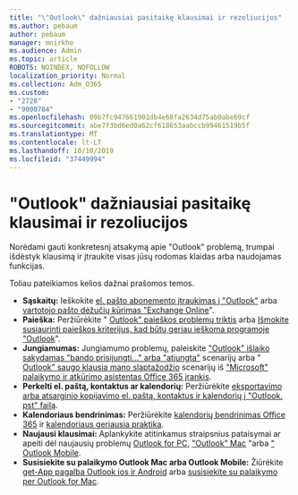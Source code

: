 ```yaml
---
title: "\"Outlook\" dažniausiai pasitaikę klausimai ir rezoliucijos"
ms.author: pebaum
author: pebaum
manager: mnirkhe
ms.audience: Admin
ms.topic: article
ROBOTS: NOINDEX, NOFOLLOW
localization_priority: Normal
ms.collection: Adm_O365
ms.custom:
- "2728"
- "9000784"
ms.openlocfilehash: 09b7fc947661901db4e68fa2634d75ab0abe69cf
ms.sourcegitcommit: abe7f3bd6ed0a62cf618653aabccb99461519b5f
ms.translationtype: MT
ms.contentlocale: lt-LT
ms.lasthandoff: 10/10/2019
ms.locfileid: "37449994"
---
```

# <a name="outlook-common-issues-and-resolutions"></a>"Outlook" dažniausiai pasitaikę klausimai ir rezoliucijos

Norėdami gauti konkretesnį atsakymą apie "Outlook" problemą, trumpai išdėstyk klausimą ir įtraukite visas jūsų rodomas klaidas arba naudojamas funkcijas.

Toliau pateikiamos kelios dažnai prašomos temos.

- **Sąskaitų:** Ieškokite [el. pašto abonemento įtraukimas į "Outlook"](https://support.office.com/article/6e27792a-9267-4aa4-8bb6-c84ef146101b) arba [vartotojo pašto dėžučių kūrimas "Exchange Online](https://docs.microsoft.com/Exchange/recipients-in-exchange-online/create-user-mailboxes)".
- **Paieška:** Peržiūrėkite " [Outlook" paieškos problemų triktis](https://support.office.com/article/2556b11f-f4d8-46be-b0a7-de33a3f4f066) arba [Išmokite susiaurinti paieškos kriterijus, kad būtų geriau ieškoma programoje "Outlook](https://support.office.com/article/D824D1E9-A255-4C8A-8553-276FB895A8DA)".
- **Jungiamumas:** Jungiamumo problemų, paleiskite ["Outlook" išlaiko sakydamas "bando prisijungti..." arba "atjungta"](https://aka.ms/SaRA-OutlookDisconnect) scenarijų arba " [Outlook" saugo klausia mano slaptažodžio](https://aka.ms/SaRA-OutlookPwdPrompt) scenarijų iš ["Microsoft" palaikymo ir atkūrimo asistentas Office 365 įrankis](https://diagnostics.outlook.com/#/).
- **Perkelti el. paštą, kontaktus ar kalendorių:** Peržiūrėkite [eksportavimo arba atsarginio kopijavimo el. paštą, kontaktus ir kalendorių į "Outlook. pst" failą](https://support.office.com/article/14252b52-3075-4e9b-be4e-ff9ef1068f91).
- **Kalendoriaus bendrinimas:** Peržiūrėkite [kalendorių bendrinimas Office 365](https://support.office.com/article/b576ecc3-0945-4d75-85f1-5efafb8a37b4) ir [kalendoriaus geriausia praktika](https://support.office.com/article/D93F72D3-2361-4E0D-8D6A-5C4939C17F39).
- **Naujausi klausimai:** Aplankykite atitinkamus straipsnius pataisymai ar apeiti dėl naujausių problemų [Outlook for PC](https://support.office.com/article/ecf61305-f84f-4e13-bb73-95a214ac1230), ["Outlook" Mac](https://support.office.com/article/54afa5e3-db38-422a-9d94-3b55330ded8e) "arba [" Outlook Mobile](https://support.office.com/article/a264ef01-9c88-48fb-9285-7017e4f31f02).
- **Susisiekite su palaikymo Outlook Mac arba Outlook Mobile:** Žiūrėkite [get-App pagalba Outlook ios ir Android](https://support.office.com/article/218a22d1-9fa5-4889-b689-de1c63493243) arba [susisiekite su palaikymo per Outlook for Mac](https://support.office.com/article/d0410177-8e65-4487-93f7-206a3a3d71a8).